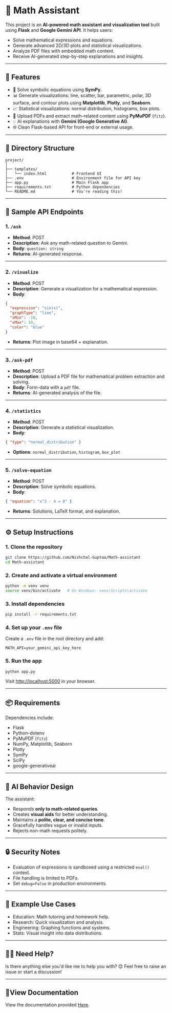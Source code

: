 # 🧠 Math Assistant

This project is an **AI-powered math assistant and visualization tool** built using **Flask** and **Google Gemini API**. It helps users:

* Solve mathematical expressions and equations.
* Generate advanced 2D/3D plots and statistical visualizations.
* Analyze PDF files with embedded math content.
* Receive AI-generated step-by-step explanations and insights.

---

## 🚀 Features

* 🧮 Solve symbolic equations using **SymPy**.
* 📊 Generate visualizations: line, scatter, bar, parametric, polar, 3D surface, and contour plots using **Matplotlib**, **Plotly**, and **Seaborn**.
* 📈 Statistical visualizations: normal distribution, histograms, box plots.
* 📎 Upload PDFs and extract math-related content using **PyMuPDF** (`fitz`).
* 💡 AI explanations with **Gemini (Google Generative AI)**.
* 🌐 Clean Flask-based API for front-end or external usage.

---

## 📁 Directory Structure

```
project/
│
├── templates/
│   └── index.html           # Frontend UI
├── .env                     # Environment file for API key
├── app.py                   # Main Flask app
├── requirements.txt         # Python dependencies
└── README.md                # You're reading this!
```

---

## 🧪 Sample API Endpoints

### 1. `/ask`

* **Method**: POST
* **Description**: Ask any math-related question to Gemini.
* **Body**: `question: string`
* **Returns**: AI-generated response.

---

### 2. `/visualize`

* **Method**: POST
* **Description**: Generate a visualization for a mathematical expression.
* **Body**:

```json
{
  "expression": "sin(x)",
  "graphType": "line",
  "xMin": -10,
  "xMax": 10,
  "color": "blue"
}
```

* **Returns**: Plot image in base64 + explanation.

---

### 3. `/ask-pdf`

* **Method**: POST
* **Description**: Upload a PDF file for mathematical problem extraction and solving.
* **Body**: Form-data with a `pdf` file.
* **Returns**: AI-generated analysis of the file.

---

### 4. `/statistics`

* **Method**: POST
* **Description**: Generate a statistical visualization.
* **Body**:

```json
{ "type": "normal_distribution" }
```

* **Options**: `normal_distribution`, `histogram`, `box_plot`

---

### 5. `/solve-equation`

* **Method**: POST
* **Description**: Solve symbolic equations.
* **Body**:

```json
{ "equation": "x^2 - 4 = 0" }
```

* **Returns**: Solutions, LaTeX format, and explanation.

---

## ⚙️ Setup Instructions

### 1. Clone the repository

```bash
git clone https://github.com/Nishchal-Guptaa/Math-assistant
cd Math-assistant
```

### 2. Create and activate a virtual environment

```bash
python -m venv venv
source venv/bin/activate   # On Windows: venv\Scripts\activate
```

### 3. Install dependencies

```bash
pip install -r requirements.txt
```

### 4. Set up your `.env` file

Create a `.env` file in the root directory and add:

```
MATH_API=your_gemini_api_key_here
```

### 5. Run the app

```bash
python app.py
```

Visit [http://localhost:5000](http://localhost:5000) in your browser.

---

## 📦 Requirements

Dependencies include:

* Flask
* Python-dotenv
* PyMuPDF (`fitz`)
* NumPy, Matplotlib, Seaborn
* Plotly
* SymPy
* SciPy
* google-generativeai

---

## 🤖 AI Behavior Design

The assistant:

* Responds **only to math-related queries**.
* Creates **visual aids** for better understanding.
* Maintains a **polite, clear, and concise tone**.
* Gracefully handles vague or invalid inputs.
* Rejects non-math requests politely.

---

## 🔒 Security Notes

* Evaluation of expressions is sandboxed using a restricted `eval()` context.
* File handling is limited to PDFs.
* Set `debug=False` in production environments.

---

## 📌 Example Use Cases

* Education: Math tutoring and homework help.
* Research: Quick visualization and analysis.
* Engineering: Graphing functions and systems.
* Stats: Visual insight into data distributions.

---


## 🙋‍♀️ Need Help?

Is there anything else you'd like me to help you with? 😊
Feel free to raise an issue or start a discussion!

---


## 📄View Documentation

View the documentation provided [Here](https://emerald-lint-42b.notion.site/Math-AI-Assistant-Documentation-22588697fbea8055939ef8c9243b6ed6?pvs=141).
